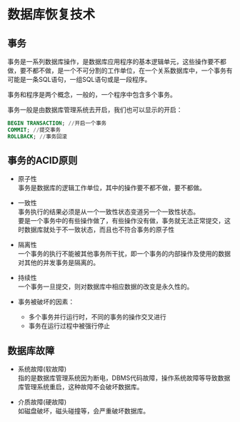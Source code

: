 # 数据库恢复技术      


## 事务    
事务是一系列数据库操作，是数据库应用程序的基本逻辑单元，这些操作要不都做，要不都不做，是一个不可分割的工作单位，在一个关系数据库中，一个事务有可能是一条SQL语句，一组SQL语句或是一段程序。         

事务和程序是两个概念，一般的，一个程序中包含多个事务。     

事务一般是由数据库管理系统去开启，我们也可以显示的开启：    

```SQL
BEGIN TRANSACTION; //开启一个事务
COMMIT; //提交事务 
ROLLBACK; //事务回滚
```          


## 事务的ACID原则     

* 原子性     
    事务是数据库的逻辑工作单位，其中的操作要不都不做，要不都做。     
* 一致性    
    事务执行的结果必须是从一个一致性状态变道另一个一致性状态。       
    要是一个事务中的有些操作做了，有些操作没有做，事务就无法正常提交，这时数据库就处于不一致状态，而且也不符合事务的原子性      
* 隔离性       
    一个事务的执行不能被其他事务所干扰，即一个事务的内部操作及使用的数据对其他的并发事务是隔离的。
* 持续性   
    一个事务一旦提交，则对数据库中相应数据的改变是永久性的。    

* 事务被破坏的因素：   
    * 多个事务并行运行时，不同的事务的操作交叉进行    
    * 事务在运行过程中被强行停止    


## 数据库故障     

* 系统故障(软故障)   
    指的是数据库管理系统因为断电，DBMS代码故障，操作系统故障等导致数据库管理系统重启，这种故障不会破坏数据库。   

* 介质故障(硬故障)    
    如磁盘破坏，磁头碰撞等，会严重破坏数据库。   


    



